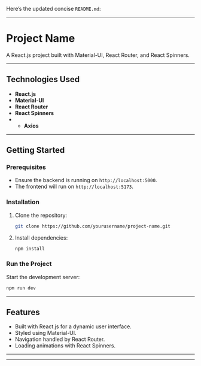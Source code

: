 Here’s the updated concise `README.md`:

---

# **Project Name**

A React.js project built with Material-UI, React Router, and React Spinners.

---

## **Technologies Used**
- **React.js**
- **Material-UI**
- **React Router**
- **React Spinners**
- - **Axios**

---

## **Getting Started**

### **Prerequisites**
- Ensure the backend is running on `http://localhost:5000`.
- The frontend will run on `http://localhost:5173`.

### **Installation**
1. Clone the repository:
   ```bash
   git clone https://github.com/yourusername/project-name.git
   ```
2. Install dependencies:
   ```bash
   npm install
   ```

### **Run the Project**
Start the development server:
```bash
npm run dev
```

---

## **Features**
- Built with React.js for a dynamic user interface.
- Styled using Material-UI.
- Navigation handled by React Router.
- Loading animations with React Spinners.

---

--- 


